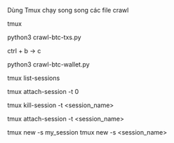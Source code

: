 Dùng Tmux chạy song song các file crawl

tmux

python3 crawl-btc-txs.py

ctrl + b -> c

python3 crawl-btc-wallet.py

tmux list-sessions

tmux attach-session -t 0

tmux kill-session -t <session_name>

tmux attach-session -t <session_name>

tmux new -s my_session
tmux new -s <session_name>



